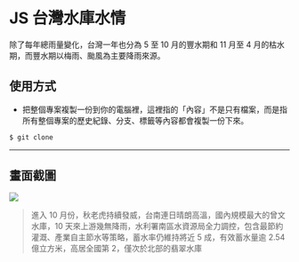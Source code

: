# JS 台灣水庫水情

除了每年總雨量變化，台灣一年也分為 5 至 10 月的豐水期和 11 月至 4 月的枯水期，而豐水期以梅雨、颱風為主要降雨來源。

## 使用方式
- 把整個專案複製一份到你的電腦裡，這裡指的「內容」不是只有檔案，而是指所有整個專案的歷史紀錄、分支、標籤等內容都會複製一份下來。
```sh
$ git clone
```

----

## 畫面截圖
![](https://i.imgur.com/RDRWq0P.png)
> 進入 10 月份，秋老虎持續發威，台南連日晴朗高溫，國內規模最大的曾文水庫，10 天來上游幾無降雨，水利署南區水資源局全力調控，包含最節約灌溉、產業自主節水等策略，蓄水率仍維持將近 5 成，有效蓄水量逾 2.54 億立方米，高居全國第 2，僅次於北部的翡翠水庫